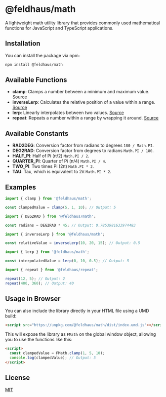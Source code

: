 # @feldhaus/math

A lightweight math utility library that provides commonly used mathematical functions for JavaScript and TypeScript applications.

## Installation

You can install the package via npm:

```bash
npm install @feldhaus/math
```

## Available Functions

- **clamp**: Clamps a number between a minimum and maximum value. [Source](https://github.com/feldhaus/vector/blob/main/src/clamp.ts)
- **inverseLerp**: Calculates the relative position of a value within a range. [Source](https://github.com/feldhaus/vector/blob/main/src/inverseLerp.ts)
- **lerp**: Linearly interpolates between two values. [Source](https://github.com/feldhaus/vector/blob/main/src/lerp.ts)
- **repeat**: Repeats a number within a range by wrapping it around. [Source](https://github.com/feldhaus/vector/blob/main/src/repeat.ts)

## Available Constants

- **RAD2DEG**: Conversion factor from radians to degrees `180 / Math.PI`.
- **DEG2RAD**: Conversion factor from degrees to radians `Math.PI / 180`.
- **HALF_PI**: Half of Pi (π/2) `Math.PI / 2`.
- **QUARTER_PI**: Quarter of Pi (π/4) `Math.PI / 4`.
- **TWO_PI**: Two times Pi (2π) `Math.PI * 2`.
- **TAU**: Tau, which is equivalent to 2π `Math.PI * 2`.

## Examples

```typescript
import { clamp } from '@feldhaus/math';

const clampedValue = clamp(5, 1, 10); // Output: 5
```

```typescript
import { DEG2RAD } from '@feldhaus/math';

const radians = DEG2RAD * 45; // Output: 0.7853981633974483
```

```typescript
import { inverseLerp } from '@feldhaus/math';

const relativeValue = inverseLerp(10, 20, 15); // Output: 0.5
```

```typescript
import { lerp } from '@feldhaus/math';

const interpolatedValue = lerp(0, 10, 0.5); // Output: 5
```

```typescript
import { repeat } from '@feldhaus/repeat';

repeat(12, 5); // Output: 2
repeat(400, 360); // Output: 40
```

## Usage in Browser

You can also include the library directly in your HTML file using a UMD build:

```html
<script src="https://unpkg.com/@feldhaus/math/dist/index.umd.js"></script>
```

This will expose the library as `FMath` on the global window object, allowing you to use the functions like this:

```html
<script>
  const clampedValue = FMath.clamp(1, 5, 10);
  console.log(clampedValue); // Output: 5
</script>
```

## License

[MIT](LICENSE)
